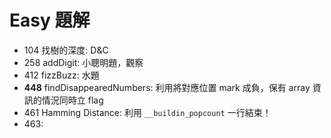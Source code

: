 # Easy 題解

* 104 找樹的深度: D&C
* 258 addDigit: 小聰明題，觀察
* 412 fizzBuzz: 水題
* **448** findDisappearedNumbers: 利用將對應位置 mark 成負，保有 array 資訊的情況同時立 flag
* 461 Hamming Distance: 利用 `__buildin_popcount` 一行結束！
* 463: 
